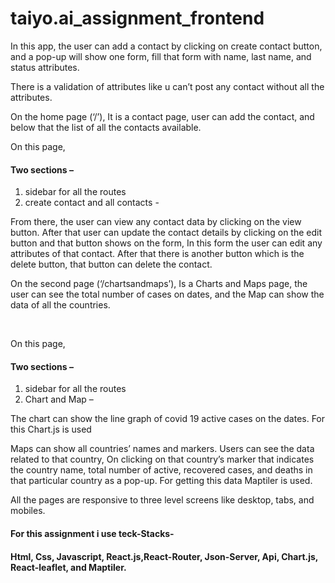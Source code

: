 # taiyo.ai_assignment_frontend
<p>In this app, the user can add a contact by clicking on create contact button, and a pop-up will show one form, fill that form with name, last name, and status attributes.</p>

<p>There is a validation of attributes like u can’t post any contact without all the attributes.</p>
<p>On the home page (‘/’), It is a contact page, user can add the contact, and below that the list of all the contacts available.</p>
<p>On this page,</p>
<h4>Two sections – </h4>
<ol>
  <li>sidebar for all the routes</li>
  <li>create contact and all contacts -</li>
</ol>
<p>From there, the user can view any contact data by clicking on the view button. After that user can update the contact details by clicking on the edit button and that button shows on the form, In this form the user can edit any attributes of that contact. After that there is another button which is the delete button, that button can delete the contact.</p>
<p>On the second page (‘/chartsandmaps’), Is a Charts and Maps page, the user can see the total number of cases on dates, and the Map can show the data of all the countries.</p>
<br/>
<p>On this page,</p>
<h4>Two sections – </h4> 
<ol>
  <li>sidebar for all the routes</li>
  <li>Chart and Map –</li>
</ol>
<p>The chart can show the line graph of covid 19 active cases on the dates. For this Chart.js is used</p>
<p>Maps can show all countries’ names and markers. Users can see the data related to that country, On clicking on that country’s marker that indicates the country name, total number of active, recovered cases, and deaths in that particular country as a pop-up. For getting this data Maptiler is used.</p>
<p color={"#e66a3a"} style={{color:"#e66a3a"}}>All the pages are responsive to three level screens like desktop, tabs, and mobiles.</p>

<h4>For this assignment i use teck-Stacks-</h4>
<h4>Html, Css, Javascript, React.js,React-Router, Json-Server, Api, Chart.js, React-leaflet, and Maptiler.</h4>
